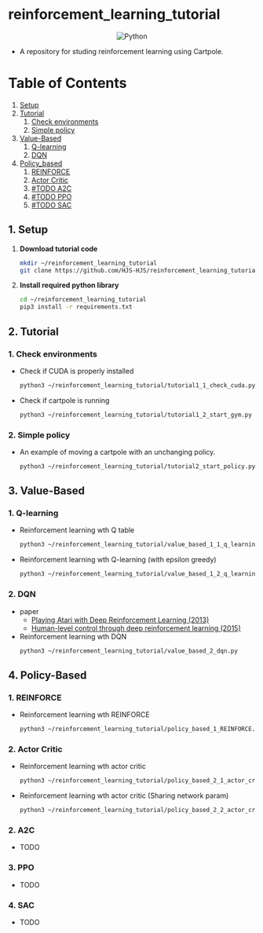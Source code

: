 # reinforcement_learning_tutorial
<div align="center">
    <img alt="Python" src ="https://img.shields.io/badge/Python-3776AB.svg?&style=for-the-badge&logo=Python&logoColor=white"/>
</div>

- A repository for studing reinforcement learning using Cartpole.

# Table of Contents

1. [Setup](#1-setup)
2. [Tutorial](#2-tutorial)
    1. [Check environments](#1-check-environments)
    2. [Simple policy](#2-simple-policy)
3. [Value-Based](#3-value-based)
    1. [Q-learning](#1-q-learning)
    2. [DQN](#2-dqn)
4. [Policy_based](#4-policy-based)
    1. [REINFORCE](#1-reinforce)
    2. [Actor Critic](#2-actor-critic)
    3. [#TODO A2C](#2-a2c)
    4. [#TODO PPO](#3-ppo)
    5. [#TODO SAC](#4-sac)

## 1. Setup

1. **Download tutorial code**
   ```bash
   mkdir ~/reinforcement_learning_tutorial
   git clone https://github.com/HJS-HJS/reinforcement_learning_tutorial.git reinforcement_learning_tutorial
   ```

2. **Install required python library**
   ```bash
   cd ~/reinforcement_learning_tutorial
   pip3 install -r requirements.txt
   ```

## 2. Tutorial 

### 1. Check environments
- Check if CUDA is properly installed
    ```bash
    python3 ~/reinforcement_learning_tutorial/tutorial1_1_check_cuda.py
    ```
- Check if cartpole is running
    ```bash
    python3 ~/reinforcement_learning_tutorial/tutorial1_2_start_gym.py
    ```

### 2. Simple policy
- An example of moving a cartpole with an unchanging policy.
    ```bash
    python3 ~/reinforcement_learning_tutorial/tutorial2_start_policy.py
    ```

## 3. Value-Based
### 1. Q-learning
- Reinforcement learning wth Q table
    ```bash
    python3 ~/reinforcement_learning_tutorial/value_based_1_1_q_learning.py
    ```
- Reinforcement learning wth Q-learning (with epsilon greedy)
    ```bash
    python3 ~/reinforcement_learning_tutorial/value_based_1_2_q_learning_greedy.py
    ```

### 2. DQN
- paper
    - [Playing Atari with Deep Reinforcement Learning (2013)](https://arxiv.org/pdf/1312.5602)
    - [Human-level control through deep reinforcement learning (2015)](https://www.nature.com/articles/nature14236)
- Reinforcement learning wth DQN
    ```bash
    python3 ~/reinforcement_learning_tutorial/value_based_2_dqn.py
    ```

## 4. Policy-Based
### 1. REINFORCE
- Reinforcement learning wth REINFORCE
    ```bash
    python3 ~/reinforcement_learning_tutorial/policy_based_1_REINFORCE.py
    ```

### 2. Actor Critic
- Reinforcement learning wth actor critic
    ```bash
    python3 ~/reinforcement_learning_tutorial/policy_based_2_1_actor_critic.py
    ```
- Reinforcement learning wth actor critic (Sharing network param)
    ```bash
    python3 ~/reinforcement_learning_tutorial/policy_based_2_2_actor_critic.py
    ```

### 2. A2C
- TODO

### 3. PPO
- TODO

### 4. SAC
- TODO
